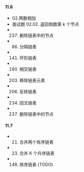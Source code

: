 #### 11.6

- 02.两数相加
- 面试题 02.02. 返回倒数第 k 个节点
- 237. 删除链表中的节点
- 86. 分隔链表
- 141. 环形链表
- 160. 相交链表
- 203. 移除链表元素
- 206. 反转链表
- 234. 回文链表
- 237. 删除链表中的节点

#### 11.7

- 21. 合并两个有序链表
- 23. 合并 K 个升序链表
- 148. 排序链表 (TODO)
